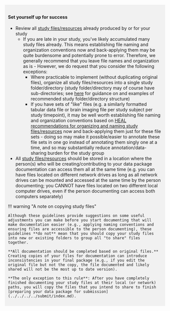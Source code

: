 <!-- Late -->

<div markdown="1" style="background-color:rgba(0, 0, 0, 0.0470588); text-align:left; vertical-align: top; padding:10px 10px; margin-bottom: 10px;">

#### Set yourself up for success
* Review all [study files/resources](../../terms/index.md#study-filesresources) already produced by or for your study
  * If you are late in your study, you've likely accumulated many study files already. This means establishing file naming and organization conventions now and back-applying them may be quite burdensome and potentially prone to error. Therefore, we generally recommend that you leave file names and organization as is - However, we do request that you consider the following exceptions: 
    * Where practicable to implement (without duplicating original files), organize all study files/resources into a single study folder/directory (study folder/directory may of course have sub-directories; see [here](../../guidance/file-org.md) for guidance on and examples of recommended study folder/directory structure) 
    * If you have sets of "like" files (e.g. a similarly formatted tabular data file or brain imaging file per study subject per study timepoint), it may be well worth establishing file naming and organization conventions based on [HEAL recommendations for organizing and naming study files/resources](../../file-o-and-n/index.md) now and back-applying them just for these file sets - doing so may make it possible/easier to annotate these file sets in one go instead of annotating them singly one at a time, and so may substantially reduce annotation/data-sharing burden for the study group
* All [study files/resources](../../terms/index.md#study-filesresources) should be stored in a location where the person(s)  who will be creating/contributing to your data package documentation can access them all at the same time (e.g. you can have files located on different network drives as long as all network drives can be mounted and accessed at the same time by the person documenting; you CANNOT have files located on two different local computer drives, even if the person documenting can access both computers separately)

!!! warning "A note on copying study files"

    Although these guidelines provide suggestions on some useful adjustments you can make before you start documenting that will make documentation easier (e.g., applying naming conventions and ensuring files are accessible to the person documenting), these guidelines **do not** mean that you should copy your study files into new or existing folders to group all "to share" files together. 
    
    **All documentation should be completed based on original files.** Creating copies of your files for documentation can introduce inconsistencies in your final package (e.g., if you edit the original file but not the copy, the file documented and likely shared will not be the most up to date version). 
    
    **The only exception to this rule**: After you have completely finished documenting your study files at their local (or network) paths, you will copy the files that you intend to share to finish [preparing your data package for submission](../../../../submit/index.md).
</div>